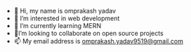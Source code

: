 - 👋 Hi, my name is omprakash yadav
- 👀 I’m interested in web development
- 🌱 I’m currently learning MERN
- 💞️I’m looking to collaborate on open source projects
- 📫 My email address is omprakash.yadav9519@gmail.com

<!---
omprakash-yadav/omprakash-yadav is a ✨ special ✨ repository because its `README.md` (this file) appears on your GitHub profile.
You can click the Preview link to take a look at your changes.
--->
